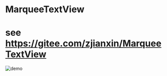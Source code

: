 # MarqueeTextView
# see https://gitee.com/zjianxin/MarqueeTextView
![demo](https://gitee.com/zjianxin/MarqueeTextView/blob/master/demo.jpg "demo")
